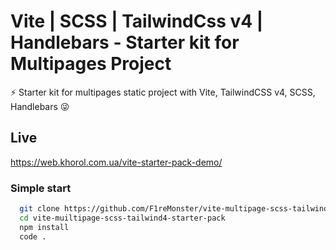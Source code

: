 
# Vite | SCSS | TailwindCss v4 | Handlebars - Starter kit for Multipages Project

⚡️ Starter kit for multipages static project with Vite, TailwindCSS v4, SCSS, Handlebars  😜

## Live

https://web.khorol.com.ua/vite-starter-pack-demo/

### Simple start
```bash
  git clone https://github.com/F1reMonster/vite-multipage-scss-tailwind4-starter-pack.git
  cd vite-muiltipage-scss-tailwind4-starter-pack
  npm install
  code .
```


